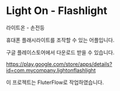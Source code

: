 # Light On - Flashlight

라이트온 - 손전등

휴대폰 플래시라이트를 조작할 수 있는 어플입니다.

구글 플레이스토어에서 다운로드 받을 수 있습니다.

https://play.google.com/store/apps/details?id=com.mycompany.lightonflashlight


이 프로젝트는 FluterFlow로 작업하였습니다.

